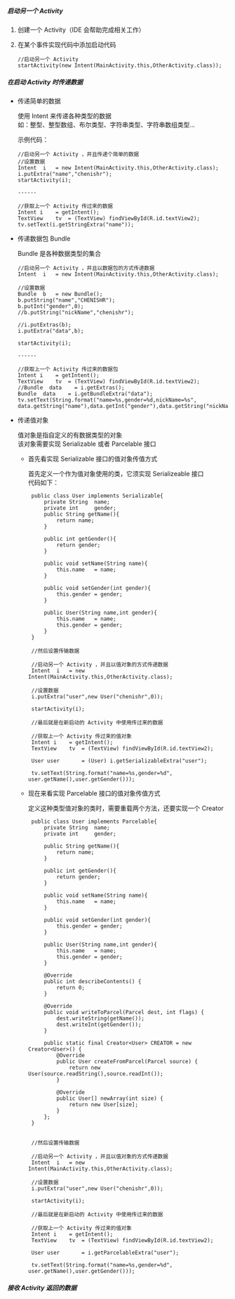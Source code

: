 #####   启动另一个 Activity
1.  创建一个 Activity（IDE 会帮助完成相关工作）
2.  在某个事件实现代码中添加启动代码

        //启动另一个 Activity
        startActivity(new Intent(MainActivity.this,OtherActivity.class));
        
#####  在启动 Activity 时传递数据
*   传递简单的数据

    使用 Intent 来传递各种类型的数据  
    如：整型、整型数组、布尔类型、字符串类型、字符串数组类型...
    
    示例代码：
    
        //启动另一个 Activity ，并且传递个简单的数据
        //设置数据
        Intent  i   = new Intent(MainActivity.this,OtherActivity.class);
        i.putExtra("name","chenishr");
        startActivity(i);
        
        ------
        
        //获取上一个 Activity 传过来的数据
        Intent i    = getIntent();
        TextView    tv  = (TextView) findViewById(R.id.textView2);
        tv.setText(i.getStringExtra("name"));
        
*   传递数据包 Bundle

    Bundle 是各种数据类型的集合  
    
        //启动另一个 Activity ，并且以数据包的方式传递数据
        Intent  i   = new Intent(MainActivity.this,OtherActivity.class);
        
        //设置数据
        Bundle  b   = new Bundle();
        b.putString("name","CHENISHR");
        b.putInt("gender",0);
        //b.putString("nickName","chenishr");
        
        //i.putExtras(b);
        i.putExtra("data",b);
        
        startActivity(i);
        
        ------
        
        //获取上一个 Activity 传过来的数据包
        Intent i    = getIntent();
        TextView    tv  = (TextView) findViewById(R.id.textView2);
        //Bundle  data    = i.getExtras();
        Bundle  data    = i.getBundleExtra("data");
        tv.setText(String.format("name=%s,gender=%d,nickName=%s", data.getString("name"),data.getInt("gender"),data.getString("nickName","defaultValue")))
        
*   传递值对象

    值对象是指自定义的有数据类型的对象  
    该对象需要实现 Serializable 或者 Parcelable 接口
    
    +  首先看实现 Serializable 接口的值对象传值方式
    
        首先定义一个作为值对象使用的类，它须实现 Serializeable 接口  
        代码如下：
        
            public class User implements Serializable{
                private String  name;
                private int     gender;
                public String getName(){
                    return name;
                }
                
                public int getGender(){
                    return gender;
                }
            
                public void setName(String name){
                    this.name   = name;
                }
                
                public void setGender(int gender){
                    this.gender = gender;
                }
            
                public User(String name,int gender){
                    this.name   = name;
                    this.gender = gender;
                }
            }
            
            //然后设置传输数据
        
            //启动另一个 Activity ，并且以值对象的方式传递数据
            Intent  i   = new Intent(MainActivity.this,OtherActivity.class);
            
            //设置数据
            i.putExtra("user",new User("chenishr",0));
            
            startActivity(i);
            
            //最后就是在新启动的 Activity 中使用传过来的数据
        
            //获取上一个 Activity 传过来的值对象
            Intent i    = getIntent();
            TextView    tv  = (TextView) findViewById(R.id.textView2);
            
            User user       = (User) i.getSerializableExtra("user");
            
            tv.setText(String.format("name=%s,gender=%d", user.getName(),user.getGender()));
            
        
    
    
    +  现在来看实现 Parcelable 接口的值对象传值方式
    
        定义这种类型值对象的类时，需要重载两个方法，还要实现一个 Creator
        
            public class User implements Parcelable{
                private String  name;
                private int     gender;
                
                public String getName(){
                    return name;
                }
                
                public int getGender(){
                    return gender;
                }
                
                public void setName(String name){
                    this.name   = name;
                }
                
                public void setGender(int gender){
                    this.gender = gender;
                }
                
                public User(String name,int gender){
                    this.name   = name;
                    this.gender = gender;
                }
                
                @Override
                public int describeContents() {
                    return 0;
                }
                
                @Override
                public void writeToParcel(Parcel dest, int flags) {
                    dest.writeString(getName());
                    dest.writeInt(getGender());
                }
                
                public static final Creator<User> CREATOR = new Creator<User>() {
                    @Override
                    public User createFromParcel(Parcel source) {
                        return new User(source.readString(),source.readInt());
                    }
                    
                    @Override
                    public User[] newArray(int size) {
                        return new User[size];
                    }
                };
            }
            
            
            //然后设置传输数据
        
            //启动另一个 Activity ，并且以值对象的方式传递数据
            Intent  i   = new Intent(MainActivity.this,OtherActivity.class);
            
            //设置数据
            i.putExtra("user",new User("chenishr",0));
            
            startActivity(i);
            
            //最后就是在新启动的 Activity 中使用传过来的数据
        
            //获取上一个 Activity 传过来的值对象
            Intent i    = getIntent();
            TextView    tv  = (TextView) findViewById(R.id.textView2);
            
            User user       = i.getParcelableExtra("user");
            
            tv.setText(String.format("name=%s,gender=%d", user.getName(),user.getGender()));
            
            
#####   接收 Activity 返回的数据

